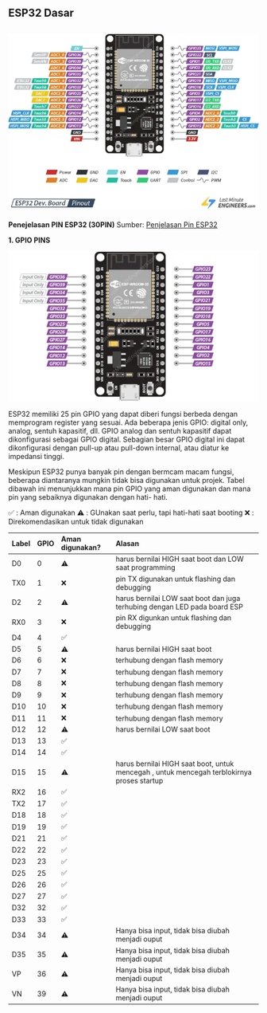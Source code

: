 ## ESP32 Dasar

![ESP32 PIN Explanation](Images/ESP32-Pinout.webp)
---

**Penejelasan PIN ESP32 (30PIN)**
Sumber: [Penjelasan Pin ESP32](https://lastminuteengineers.com/esp32-pinout-reference/)

**1. GPIO PINS**

![ESP32 GPIO PINS Explanation](Images/ESP32-GPIO-Pins.webp)

ESP32 memiliki 25 pin GPIO yang dapat diberi fungsi berbeda dengan memprogram register yang sesuai. Ada beberapa jenis GPIO: digital only, analog, sentuh kapasitif, dll. GPIO analog dan sentuh kapasitif dapat dikonfigurasi sebagai GPIO digital. Sebagian besar GPIO digital ini dapat dikonfigurasi dengan pull-up atau pull-down internal, atau diatur ke impedansi tinggi.

Meskipun ESP32 punya banyak pin dengan bermcam macam fungsi, beberapa diantaranya mungkin tidak bisa digunakan untuk projek. Tabel dibawah ini menunjukkan mana pin GPIO yang aman digunakan dan mana pin yang sebaiknya digunakan dengan hati- hati.

:white_check_mark: : Aman digunakan
:warning: : GUnakan saat perlu, tapi hati-hati saat booting
:x: : Direkomendasikan untuk tidak digunakan


| Label | GPIO | Aman digunakan? | Alasan |
| :--- | :--- | :--- | :--- |
| D0 | 0 | :warning: | harus bernilai HIGH saat boot dan LOW saat programming|
| TX0 | 1 | :x: | pin TX digunakan untuk flashing dan debugging |
| D2 | 2 | :warning: | harus bernilai LOW saat boot dan juga terhubing dengan LED pada board ESP |
| RX0 | 3 | :x: | pin RX digunkan untuk flashing dan debugging |
| D4 | 4 | :white_check_mark:| |
| D5 | 5 | :warning: | harus bernilai HIGH saat boot |
| D6 | 6 | :x: | terhubung dengan flash memory |
| D7 | 7 | :x: | terhubung dengan flash memory |
| D8 | 8 | :x: | terhubung dengan flash memory |
| D9 | 9 | :x: | terhubung dengan flash memory |
| D10 | 10 | :x: | terhubung dengan flash memory |
| D11 | 11 | :x: | terhubung dengan flash memory |
| D12 | 12 | :warning: | harus bernilai LOW saat boot |
| D13 | 13 | :white_check_mark:| |
| D14 | 14 | :white_check_mark:| |
| D15 | 15 | :warning: | harus bernilai HIGH saat boot, untuk mencegah , untuk mencegah terblokirnya proses startup |
| RX2 | 16 | :white_check_mark:| |
| TX2 | 17 | :white_check_mark:| |
| D18 | 18 | :white_check_mark:| |
| D19 | 19 | :white_check_mark:| |
| D21 | 21 | :white_check_mark:| |
| D22 | 22 | :white_check_mark:| |
| D23 | 23 | :white_check_mark:| |
| D25 | 25 | :white_check_mark:| |
| D26 | 26 | :white_check_mark:| |
| D27 | 27 | :white_check_mark:| |
| D32 | 32 | :white_check_mark:| |
| D33 | 33 | :white_check_mark:| |
| D34 | 34 | :warning:| Hanya bisa input, tidak bisa diubah menjadi ouput |
| D35 | 35 | :warning:| Hanya bisa input, tidak bisa diubah menjadi ouput |
| VP | 36 | :warning:| Hanya bisa input, tidak bisa diubah menjadi ouput |
| VN | 39 | :warning:| Hanya bisa input, tidak bisa diubah menjadi ouput |


    
